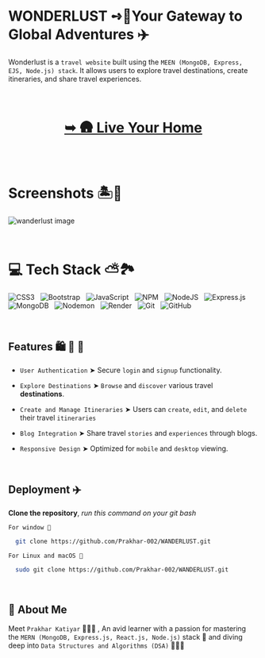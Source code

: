 # WONDERLUST ➺🧳Your Gateway to Global Adventures ✈️


Wonderlust is a `travel website` built using the `MEEN (MongoDB, Express, EJS, Node.js) stack`. It allows users to explore travel destinations, create itineraries, and share travel experiences.

<br/>

<h1 align="center"> 

<a href="https://wanderlust-002.onrender.com/"><strong> ➥ 🛖  Live Your Home 
</strong></a>
</h1>

<br/>

# Screenshots 🏝️🍹

![wanderlust image](https://github.com/user-attachments/assets/c354d5f3-d14c-4ef7-8208-921025a09b42)

<br/>

# 💻 Tech Stack ⛅️🏞️


![CSS3](https://img.shields.io/badge/css3-%231572B6.svg?style=for-the-badge&logo=css3&logoColor=white) &nbsp;  ![Bootstrap](https://img.shields.io/badge/bootstrap-%238511FA.svg?style=for-the-badge&logo=bootstrap&logoColor=white) &nbsp; ![JavaScript](https://img.shields.io/badge/javascript-%23323330.svg?style=for-the-badge&logo=javascript&logoColor=%23F7DF1E) &nbsp; ![NPM](https://img.shields.io/badge/NPM-%23CB3837.svg?style=for-the-badge&logo=npm&logoColor=white) &nbsp; ![NodeJS](https://img.shields.io/badge/node.js-6DA55F?style=for-the-badge&logo=node.js&logoColor=white) &nbsp; ![Express.js](https://img.shields.io/badge/express.js-%23404d59.svg?style=for-the-badge&logo=express&logoColor=%2361DAFB) &nbsp; ![MongoDB](https://img.shields.io/badge/MongoDB-%234ea94b.svg?style=for-the-badge&logo=mongodb&logoColor=white) &nbsp; ![Nodemon](https://img.shields.io/badge/NODEMON-%23323330.svg?style=for-the-badge&logo=nodemon&logoColor=%BBDEAD) &nbsp; ![Render](https://img.shields.io/badge/Render-%46E3B7.svg?style=for-the-badge&logo=render&logoColor=white) &nbsp; ![Git](https://img.shields.io/badge/git-%23F05033.svg?style=for-the-badge&logo=git&logoColor=white) &nbsp; ![GitHub](https://img.shields.io/badge/github-%23121011.svg?style=for-the-badge&logo=github&logoColor=white)

<br/>

## Features 🛍️ 📸 🎫
- `User Authentication` ➤ Secure `login` and `signup` functionality.

- `Explore Destinations` ➤ `Browse` and `discover` various travel **destinations**.

- `Create and Manage Itineraries` ➤ Users can `create`, `edit`, and `delete` their travel `itineraries`

- `Blog Integration` ➤ Share travel `stories` and `experiences` through blogs.

- `Responsive Design` ➤ Optimized for `mobile` and `desktop` viewing.

<br/>

## Deployment ✈️ 

**Clone the repository**, *run this command on your git bash*


`For window 🍃`
```bash
  git clone https://github.com/Prakhar-002/WANDERLUST.git
```

`For Linux and macOS 🌿`
```bash
  sudo git clone https://github.com/Prakhar-002/WANDERLUST.git
```

<br/>

## 🚀 About Me

Meet `Prakhar Katiyar` 🙋🏻‍♂️ , An avid learner with a passion for mastering the `MERN (MongoDB, Express.js, React.js, Node.js)` stack 🎯  and diving deep into `Data Structures and Algorithms (DSA)` 🧑🏻‍💻

